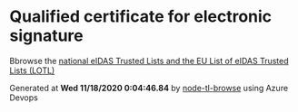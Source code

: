 # Qualified certificate for electronic signature 
 Bbrowse the [national eIDAS Trusted Lists and the EU List of eIDAS Trusted Lists (LOTL)](https://webgate.ec.europa.eu/tl-browser/#/) 
 
 
Generated at **Wed 11/18/2020  0:04:46.84** by [node-tl-browse](https://github.com/ymedlop/node-tl-browser) using Azure Devops 
